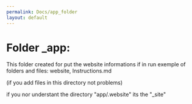 ```yaml
---
permalink: Docs/app_folder
layout: default
---
```


<h1>Folder _app:</h1>

This folder created for put the website informations if in run exemple of folders and files: website, Instructions.md

(if you add files in this directory not problems)

if you nor understant the directory "app/.website" its the "\_site"
